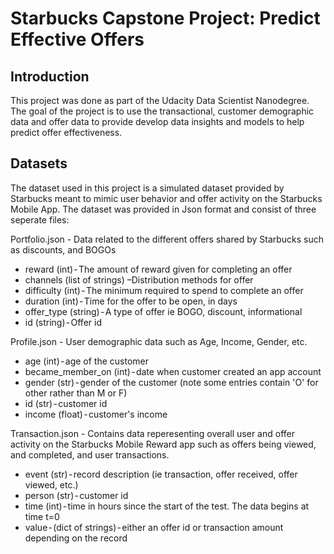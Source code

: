 # Starbucks Capstone Project: Predict Effective Offers

## Introduction

This project was done as part of the Udacity Data Scientist
Nanodegree. The goal of the project is to use the transactional,
customer demographic data and offer data to provide develop data insights and 
models to help predict offer effectiveness.

## Datasets
The dataset used in this project is a simulated dataset provided by Starbucks meant to mimic user behavior and offer activity on the Starbucks Mobile App. The dataset was provided in Json format
and consist of three seperate files:

Portfolio.json - Data related to the different offers shared by Starbucks such as discounts, and BOGOs
* reward (int) - The amount of reward given for completing an offer
* channels (list of strings) –Distribution methods for offer
* difficulty (int) - The minimum required to spend to complete an offer
* duration (int) - Time for the offer to be open, in days
* offer_type (string) - A type of offer ie BOGO, discount, informational
* id (string) - Offer id

Profile.json - User demographic data such as Age, Income, Gender, etc.
* age (int) - age of the customer
* became_member_on (int) - date when customer created an app account
* gender (str) - gender of the customer (note some entries contain 'O' for other rather than M or F)
* id (str) - customer id
* income (float) - customer's income

Transaction.json - Contains data reperesenting overall user and offer activity on the Starbucks Mobile Reward app such as offers being viewed, and completed, and user transactions.
* event (str) - record description (ie transaction, offer received, offer viewed, etc.)
* person (str) - customer id
* time (int) - time in hours since the start of the test. The data begins at time t=0
* value - (dict of strings) - either an offer id or transaction amount depending on the record
